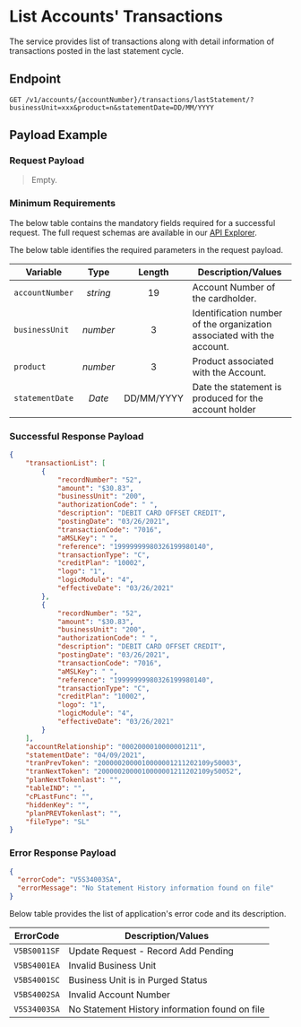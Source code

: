 # List Accounts' Transactions

 The service provides list of transactions along with detail information of transactions posted in the last statement cycle.

## Endpoint

`GET /v1/accounts/{accountNumber}/transactions/lastStatement/?businessUnit=xxx&product=n&statementDate=DD/MM/YYYY`

## Payload Example

### Request Payload

> Empty.  

### Minimum Requirements

The below table contains the mandatory fields required for a successful request. The full request schemas are available in our [API Explorer](../api/?type=get&path=/v1/accounts/{accountNumber}/transactions/lastStatement).

The below table identifies the required parameters in the request payload.

| Variable | Type | Length | Description/Values |
| -------- | :--: | :------------: | ------------------ |
| `accountNumber` | *string* | 19 | Account Number of the cardholder. | 
| `businessUnit` | *number* | 3 | Identification number of the organization associated with the account. |
| `product` | *number* | 3 | Product associated with the Account. |
| `statementDate` | *Date* | DD/MM/YYYY | Date the statement is produced for the account holder |

### Successful Response Payload

```json
{
    "transactionList": [
        {
            "recordNumber": "52",
            "amount": "$30.83",
            "businessUnit": "200",
            "authorizationCode": " ",
            "description": "DEBIT CARD OFFSET CREDIT",
            "postingDate": "03/26/2021",
            "transactionCode": "7016",
            "aMSLKey": " ",
            "reference": "19999999980326199980140",
            "transactionType": "C",
            "creditPlan": "10002",
            "logo": "1",
            "logicModule": "4",
            "effectiveDate": "03/26/2021"
        },
        {
            "recordNumber": "52",
            "amount": "$30.83",
            "businessUnit": "200",
            "authorizationCode": " ",
            "description": "DEBIT CARD OFFSET CREDIT",
            "postingDate": "03/26/2021",
            "transactionCode": "7016",
            "aMSLKey": " ",
            "reference": "19999999980326199980140",
            "transactionType": "C",
            "creditPlan": "10002",
            "logo": "1",
            "logicModule": "4",
            "effectiveDate": "03/26/2021"
        }
    ],
    "accountRelationship": "0002000010000001211",
    "statementDate": "04/09/2021",
    "tranPrevToken": "2000002000010000001211202109y50003",
    "tranNextToken": "2000002000010000001211202109y50052",
    "planNextTokenlast": "",
    "tableIND": "",
    "cPLastFunc": "",
    "hiddenKey": "",
    "planPREVTokenlast": "",
    "fileType": "SL"
}
```

### Error Response Payload

```json
{
  "errorCode": "V5S34003SA",
  "errorMessage": "No Statement History information found on file"  
}
```

Below table provides the list of application's error code and its description.

| ErrorCode |  Description/Values |
| --------  | ------------------ |
| `V5BS0011SF` |Update Request - Record Add Pending|
| `V5BS4001EA` |Invalid Business Unit|
| `V5BS4001SC` |Business Unit is in Purged Status|
| `V5BS4002SA` |Invalid Account Number|  
| `V5S34003SA` |No Statement History information found on file|
